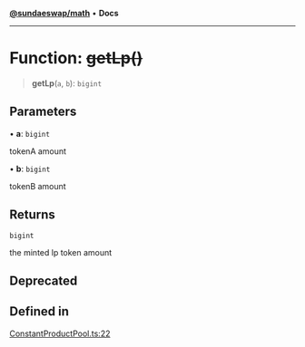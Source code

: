 [**@sundaeswap/math**](../../../README.md) • **Docs**

***

# Function: ~~getLp()~~

> **getLp**(`a`, `b`): `bigint`

## Parameters

• **a**: `bigint`

tokenA amount

• **b**: `bigint`

tokenB amount

## Returns

`bigint`

the minted lp token amount

## Deprecated

## Defined in

[ConstantProductPool.ts:22](https://github.com/SundaeSwap-finance/sundae-sdk/blob/main/packages/math/src/PoolMath/ConstantProductPool.ts#L22)
